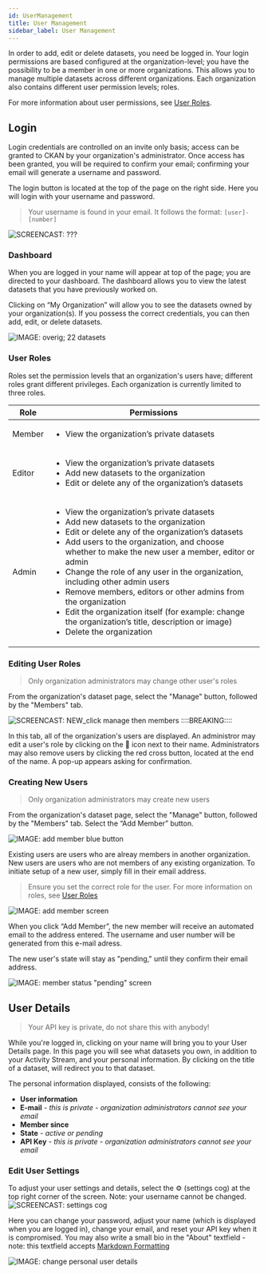 ```yaml
---
id: UserManagement
title: User Management
sidebar_label: User Management
---
```

In order to add, edit or delete datasets, you need be logged in. Your login permissions are based configured at the organization-level; you have the possibility to be a member in one or more organizations. This allows you to manage multiple datasets across different organizations. Each organization also contains different user permission levels; roles. 

For more information about user permissions, see [User Roles](#user-roles).

## Login
Login credentials are controlled on an invite only basis; access can be granted to CKAN by your organization's administrator. Once access has been granted, you will be required to confirm your email; confirming your email will generate a username and password.

The login button is located at the top of the page on the right side. Here you will login with your username and password.

> Your username is found in your email. It follows the format:  `[user]-[number]`
<!-- ![SCREENCAST: login?](assets/UserManagement/dataplatform_user_UserManagement_login_screencast.gif) -->

![SCREENCAST: ???](assets/UserManagement/dataplatform_user_UserManagement_loggedIn_screencast.gif)


### Dashboard
When you are logged in your name will appear at top of the page; you are directed to your dashboard. The dashboard allows you to view the latest datasets that you have previously worked on.

Clicking on “My Organization” will allow you to see the datasets owned by your organization(s). If you possess the correct credentials, you can then add, edit, or delete datasets.

![IMAGE: overig; 22 datasets](assets/UserManagement/dataplatform_user_UserManagement_MyOrganization.png)


### User Roles
Roles set the permission levels that an organization's users have; different roles grant different privileges. Each organization is currently limited to three roles.

| Role | Permissions  | 
| ----------------------------  | ----------------------------   | 
| Member           |<ul><li>View the organization’s private datasets</li></ul> | 
| Editor           |<ul><li>View the organization’s private datasets</li><li>Add new datasets to the organization</li><li>Edit or delete any of the organization’s datasets</li></ul> | 
|Admin |<ul><li>View the organization’s private datasets</li><li>Add new datasets to the organization</li><li>Edit or delete any of the organization’s datasets</li><li>Add users to the organization, and choose whether to make the new user a member, editor or admin</li><li>Change the role of any user in the organization, including other admin users</li><li>Remove members, editors or other admins from the organization</li><li>Edit the organization itself (for example: change the organization’s title, description or image) </li><li>Delete the organization</li></ul>|



### Editing User Roles
> Only organization administrators may change other user's roles 

From the organization's dataset page, select the "Manage" button, followed by the "Members" tab.

![SCREENCAST: NEW_click manage then members ::::BREAKING::::](assets/UserManagement/dataplatform_user_UserManagement_ManageUser.png::::BREAKING::::)

In this tab, all of the organization's users are displayed. An administror may edit a user's role by clicking on the 🔧 icon next to their name. Administrators may also remove users by clicking the red cross button, located at the end of the name. A pop-up appears asking for confirmation. 

### Creating New Users
> Only organization administrators may create new users

From the organization's dataset page, select the "Manage" button, followed by the "Members" tab. Select the “Add Member” button.

![IMAGE: add member blue button](assets/UserManagement/dataplatform_user_UserManagement_ManageUser_AddMember.png)

Existing users are users who are alreay members in another organization. New users are users who are not members of any existing organization. To initiate setup of a new user, simply fill in their email address.

> Ensure you set the correct role for the user. For more information on roles, see [User Roles](#user-roles)

![IMAGE: add member screen](assets/UserManagement/dataplatform_user_UserManagement_ManageUser_AddMemberRole.png)


When you click “Add Member”, the new member will receive an automated email to the address entered. The username and user number will be generated from this e-mail adress.

The new user's state will stay as "pending," until they confirm their email address.

![IMAGE: member status "pending" screen](assets/UserManagement/dataplatform_user_UserManagement_ManageUser_Pending.png)


## User Details 
> Your API key is private, do not share this with anybody!

While you're logged in, clicking on your name will bring you to your User Details page. In this page you will see what datasets you own, in addition to your Activity Stream, and your personal information. By clicking on the title of a dataset, will redirect you to that dataset. 


The personal information displayed, consists of the following: 
* **User information**
* **E-mail** *- this is private - organization administrators cannot see your email* 
* **Member since** 
* **State** *- active or pending* 
* **API Key** *- this is private - organization administrators cannot see your email*

<!-- ![IMAGE: user+api key](assets/UserManagement/dataplatform_user_UserManagement_ManageUser_Private_Information.png) -->


### Edit User Settings
To adjust your user settings and details, select the ⚙ (settings cog) at the top right corner of the screen. Note: your username cannot be changed.
![SCREENCAST: settings cog](assets/UserManagement/dataplatform_user_UserManagement_user_settings_screencast.gif)

Here you can change your password, adjust your name (which is displayed when you are logged in), change your email, and reset your API key when it is compromised. You may also write a small bio in the "About" textfield - note: this textfield accepts [Markdown Formatting](https://www.markdownguide.org/basic-syntax)

![IMAGE: change personal user details](assets/UserManagement/dataplatform_user_UserManagement_ManageUser_EditUser.png)

